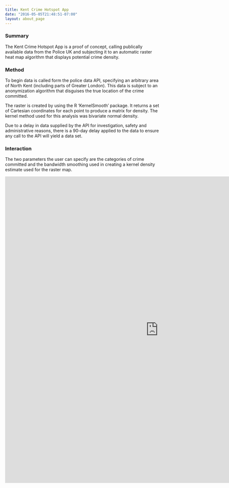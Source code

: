 ```yaml
---
title: Kent Crime Hotspot App
date: "2016-05-05T21:48:51-07:00"
layout: about_page
---
```


### Summary

The Kent Crime Hotspot App is a proof of concept, calling publically available data from the Police UK and subjecting it to an automatic raster heat map algorithm that displays potential crime density. 

### Method

To begin data is called form the police data API, specifying an arbitrary area of North Kent (including parts of Greater London). This data is subject to an anonymization algorithm that disguises the true location of the crime committed.  

The raster is created by using the R ‘KernelSmooth’ package. It returns a set of Cartesian coordinates for each point to produce a matrix for density. The kernel method used for this analysis was bivariate normal density.

Due to a delay in data supplied by the API for investigation, safety and administrative reasons, there is a 90-day delay applied to the data to ensure any call to the API will yield a data set.

### Interaction

The two parameters the user can specify are the categories of crime committed and the bandwidth smoothing used in creating a kernel density estimate used for the raster map.


<iframe scrolling="no" frameborder="no" height=1000px width=1000px src="https://jkbapps.shinyapps.io/apps/"> </iframe>
